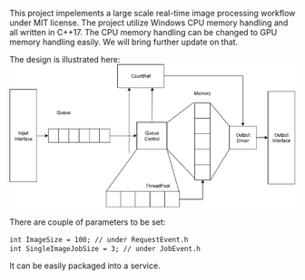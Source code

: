 This project impelements a large scale real-time image processing workflow under MIT license. The project utilize Windows CPU memory handling and all written in C++17. The CPU memory handling can be changed to GPU memory handling easily. We will bring further update on that.

The design is illustrated here:
![image_processing worflow design](./readMe/image_processing_design.drawio.png)

There are couple of parameters to be set:

```
int ImageSize = 100; // under RequestEvent.h
int SingleImageJobSize = 3; // under JobEvent.h
```

It can be easily packaged into a service.
